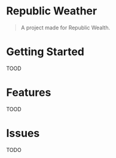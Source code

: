 # Republic Weather
> A project made for Republic Wealth.

# Getting Started
TOOD

# Features
TOOD

# Issues
TODO
